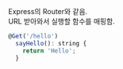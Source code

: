 Express의 Router와 같음.<br>
URL 받아와서 실행할 함수를 매핑함.

```js
@Get('/hello')
  sayHello(): string {
    return 'Hello';
  }
```
